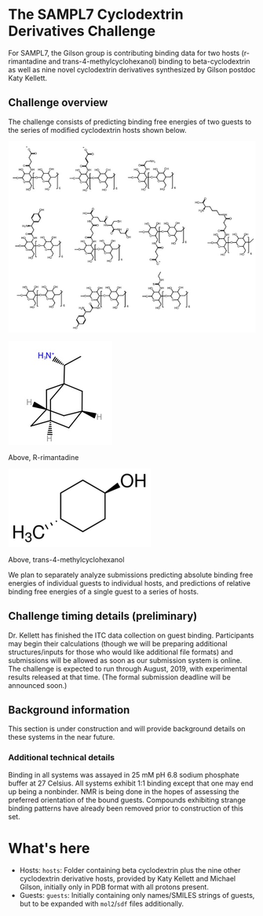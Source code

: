# The SAMPL7 Cyclodextrin Derivatives Challenge

For SAMPL7, the Gilson group is contributing binding data for two hosts (r-rimantadine and trans-4-methylcyclohexanol) binding to beta-cyclodextrin as well as nine novel cyclodextrin derivatives synthesized by Gilson postdoc Katy Kellett.

## Challenge overview

The challenge consists of predicting binding free energies of two guests to the series of modified cyclodextrin hosts shown below.

![](images/sampl_host_structures.jpg)

![](images/R_rimantadine.jpg)

Above, R-rimantadine

![](images/trans_4_methylcyclohexanol.png)

Above, trans-4-methylcyclohexanol

We plan to separately analyze submissions predicting absolute binding free energies of individual guests to individual hosts, and predictions of relative binding free energies of a single guest to a series of hosts.

## Challenge timing details (preliminary)

Dr. Kellett has finished the ITC data collection on guest binding. Participants may begin their calculations (though we will be preparing additional structures/inputs for those who would like additional file formats) and submissions will be allowed as soon as our submission system is online. The challenge is expected to run through August, 2019, with experimental results released at that time. (The formal submission deadline will be announced soon.)

## Background information

This section is under construction and will provide background details on these systems in the near future.


### Additional technical details

Binding in all systems was assayed in 25 mM pH 6.8 sodium phosphate buffer at 27 Celsius. All systems exhibit 1:1 binding except that one may end up being a nonbinder. NMR is being done in the hopes of assessing the preferred orientation of the bound guests.
Compounds exhibiting strange binding patterns have already been removed prior to construction of this set.

# What's here

- Hosts: `hosts`: Folder containing beta cyclodextrin plus the nine other cyclodextrin derivative hosts, provided by Katy Kellett and Michael Gilson, initially only in PDB format with all protons present.
- Guests: `guests`: Initially containing only names/SMILES strings of guests, but to be expanded with `mol2`/`sdf` files additionally.
